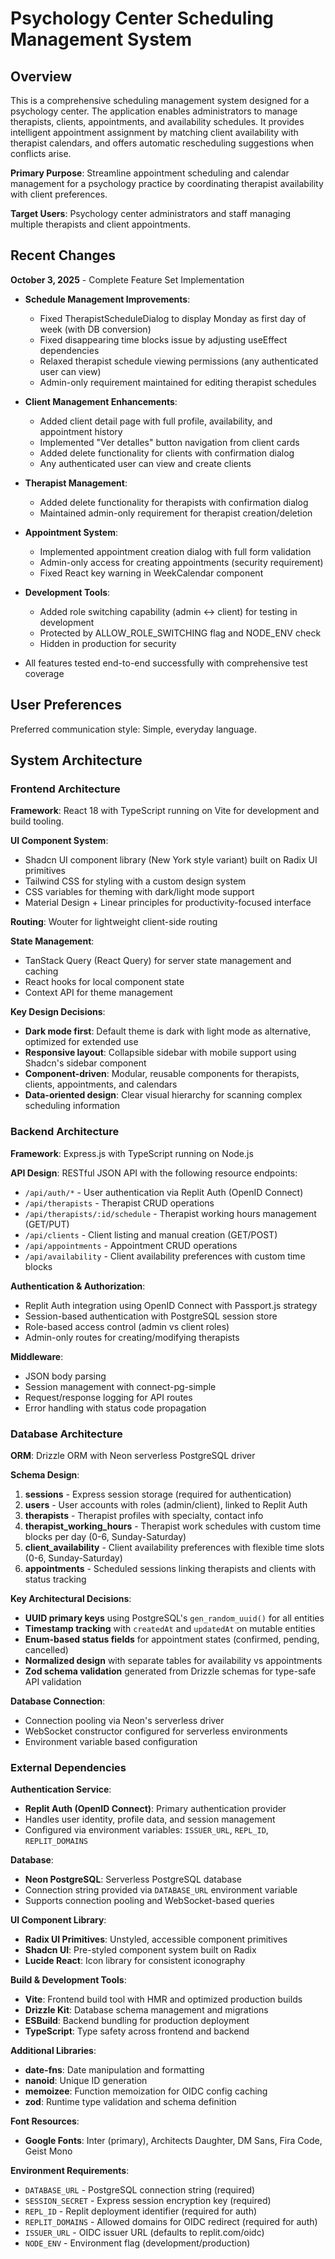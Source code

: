 # Psychology Center Scheduling Management System

## Overview

This is a comprehensive scheduling management system designed for a psychology center. The application enables administrators to manage therapists, clients, appointments, and availability schedules. It provides intelligent appointment assignment by matching client availability with therapist calendars, and offers automatic rescheduling suggestions when conflicts arise.

**Primary Purpose**: Streamline appointment scheduling and calendar management for a psychology practice by coordinating therapist availability with client preferences.

**Target Users**: Psychology center administrators and staff managing multiple therapists and client appointments.

## Recent Changes

**October 3, 2025** - Complete Feature Set Implementation
- **Schedule Management Improvements**:
  - Fixed TherapistScheduleDialog to display Monday as first day of week (with DB conversion)
  - Fixed disappearing time blocks issue by adjusting useEffect dependencies
  - Relaxed therapist schedule viewing permissions (any authenticated user can view)
  - Admin-only requirement maintained for editing therapist schedules
  
- **Client Management Enhancements**:
  - Added client detail page with full profile, availability, and appointment history
  - Implemented "Ver detalles" button navigation from client cards
  - Added delete functionality for clients with confirmation dialog
  - Any authenticated user can view and create clients
  
- **Therapist Management**:
  - Added delete functionality for therapists with confirmation dialog
  - Maintained admin-only requirement for therapist creation/deletion
  
- **Appointment System**:
  - Implemented appointment creation dialog with full form validation
  - Admin-only access for creating appointments (security requirement)
  - Fixed React key warning in WeekCalendar component
  
- **Development Tools**:
  - Added role switching capability (admin ↔ client) for testing in development
  - Protected by ALLOW_ROLE_SWITCHING flag and NODE_ENV check
  - Hidden in production for security
  
- All features tested end-to-end successfully with comprehensive test coverage

## User Preferences

Preferred communication style: Simple, everyday language.

## System Architecture

### Frontend Architecture

**Framework**: React 18 with TypeScript running on Vite for development and build tooling.

**UI Component System**: 
- Shadcn UI component library (New York style variant) built on Radix UI primitives
- Tailwind CSS for styling with a custom design system
- CSS variables for theming with dark/light mode support
- Material Design + Linear principles for productivity-focused interface

**Routing**: Wouter for lightweight client-side routing

**State Management**:
- TanStack Query (React Query) for server state management and caching
- React hooks for local component state
- Context API for theme management

**Key Design Decisions**:
- **Dark mode first**: Default theme is dark with light mode as alternative, optimized for extended use
- **Responsive layout**: Collapsible sidebar with mobile support using Shadcn's sidebar component
- **Component-driven**: Modular, reusable components for therapists, clients, appointments, and calendars
- **Data-oriented design**: Clear visual hierarchy for scanning complex scheduling information

### Backend Architecture

**Framework**: Express.js with TypeScript running on Node.js

**API Design**: RESTful JSON API with the following resource endpoints:
- `/api/auth/*` - User authentication via Replit Auth (OpenID Connect)
- `/api/therapists` - Therapist CRUD operations
- `/api/therapists/:id/schedule` - Therapist working hours management (GET/PUT)
- `/api/clients` - Client listing and manual creation (GET/POST)
- `/api/appointments` - Appointment CRUD operations
- `/api/availability` - Client availability preferences with custom time blocks

**Authentication & Authorization**:
- Replit Auth integration using OpenID Connect with Passport.js strategy
- Session-based authentication with PostgreSQL session store
- Role-based access control (admin vs client roles)
- Admin-only routes for creating/modifying therapists

**Middleware**:
- JSON body parsing
- Session management with connect-pg-simple
- Request/response logging for API routes
- Error handling with status code propagation

### Database Architecture

**ORM**: Drizzle ORM with Neon serverless PostgreSQL driver

**Schema Design**:

1. **sessions** - Express session storage (required for authentication)
2. **users** - User accounts with roles (admin/client), linked to Replit Auth
3. **therapists** - Therapist profiles with specialty, contact info
4. **therapist_working_hours** - Therapist work schedules with custom time blocks per day (0-6, Sunday-Saturday)
5. **client_availability** - Client availability preferences with flexible time slots (0-6, Sunday-Saturday)
6. **appointments** - Scheduled sessions linking therapists and clients with status tracking

**Key Architectural Decisions**:
- **UUID primary keys** using PostgreSQL's `gen_random_uuid()` for all entities
- **Timestamp tracking** with `createdAt` and `updatedAt` on mutable entities
- **Enum-based status fields** for appointment states (confirmed, pending, cancelled)
- **Normalized design** with separate tables for availability vs appointments
- **Zod schema validation** generated from Drizzle schemas for type-safe API validation

**Database Connection**:
- Connection pooling via Neon's serverless driver
- WebSocket constructor configured for serverless environments
- Environment variable based configuration

### External Dependencies

**Authentication Service**:
- **Replit Auth (OpenID Connect)**: Primary authentication provider
- Handles user identity, profile data, and session management
- Configured via environment variables: `ISSUER_URL`, `REPL_ID`, `REPLIT_DOMAINS`

**Database**:
- **Neon PostgreSQL**: Serverless PostgreSQL database
- Connection string provided via `DATABASE_URL` environment variable
- Supports connection pooling and WebSocket-based queries

**UI Component Library**:
- **Radix UI Primitives**: Unstyled, accessible component primitives
- **Shadcn UI**: Pre-styled component system built on Radix
- **Lucide React**: Icon library for consistent iconography

**Build & Development Tools**:
- **Vite**: Frontend build tool with HMR and optimized production builds
- **Drizzle Kit**: Database schema management and migrations
- **ESBuild**: Backend bundling for production deployment
- **TypeScript**: Type safety across frontend and backend

**Additional Libraries**:
- **date-fns**: Date manipulation and formatting
- **nanoid**: Unique ID generation
- **memoizee**: Function memoization for OIDC config caching
- **zod**: Runtime type validation and schema definition

**Font Resources**:
- **Google Fonts**: Inter (primary), Architects Daughter, DM Sans, Fira Code, Geist Mono

**Environment Requirements**:
- `DATABASE_URL` - PostgreSQL connection string (required)
- `SESSION_SECRET` - Express session encryption key (required)
- `REPL_ID` - Replit deployment identifier (required for auth)
- `REPLIT_DOMAINS` - Allowed domains for OIDC redirect (required for auth)
- `ISSUER_URL` - OIDC issuer URL (defaults to replit.com/oidc)
- `NODE_ENV` - Environment flag (development/production)